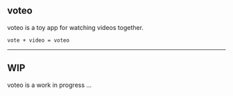 voteo
-----

voteo is a toy app for watching videos together.

	vote + video = voteo

---------------------

WIP
---

voteo is a work in progress …
